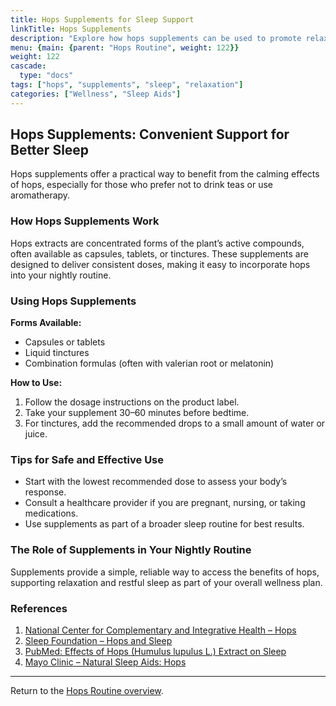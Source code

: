 ```yaml
---
title: Hops Supplements for Sleep Support
linkTitle: Hops Supplements
description: "Explore how hops supplements can be used to promote relaxation and improve sleep quality."
menu: {main: {parent: "Hops Routine", weight: 122}}
weight: 122
cascade: 
  type: "docs"
tags: ["hops", "supplements", "sleep", "relaxation"]
categories: ["Wellness", "Sleep Aids"]
---
```


## Hops Supplements: Convenient Support for Better Sleep

Hops supplements offer a practical way to benefit from the calming effects of hops, especially for those who prefer not to drink teas or use aromatherapy.

### How Hops Supplements Work

Hops extracts are concentrated forms of the plant’s active compounds, often available as capsules, tablets, or tinctures. These supplements are designed to deliver consistent doses, making it easy to incorporate hops into your nightly routine.

### Using Hops Supplements

**Forms Available:**
- Capsules or tablets
- Liquid tinctures
- Combination formulas (often with valerian root or melatonin)

**How to Use:**
1. Follow the dosage instructions on the product label.
2. Take your supplement 30–60 minutes before bedtime.
3. For tinctures, add the recommended drops to a small amount of water or juice.

### Tips for Safe and Effective Use

- Start with the lowest recommended dose to assess your body’s response.
- Consult a healthcare provider if you are pregnant, nursing, or taking medications.
- Use supplements as part of a broader sleep routine for best results.

### The Role of Supplements in Your Nightly Routine

Supplements provide a simple, reliable way to access the benefits of hops, supporting relaxation and restful sleep as part of your overall wellness plan.

### References

1. [National Center for Complementary and Integrative Health – Hops](https://www.nccih.nih.gov/health/hops)
2. [Sleep Foundation – Hops and Sleep](https://www.sleepfoundation.org/sleep-aids/hops)
3. [PubMed: Effects of Hops (Humulus lupulus L.) Extract on Sleep](https://pubmed.ncbi.nlm.nih.gov/19500096/)
4. [Mayo Clinic – Natural Sleep Aids: Hops](https://www.mayoclinic.org/healthy-lifestyle/adult-health/expert-answers/herbal-sleep-aids/faq-20057954)

---

Return to the [Hops Routine overview](../_index.md).